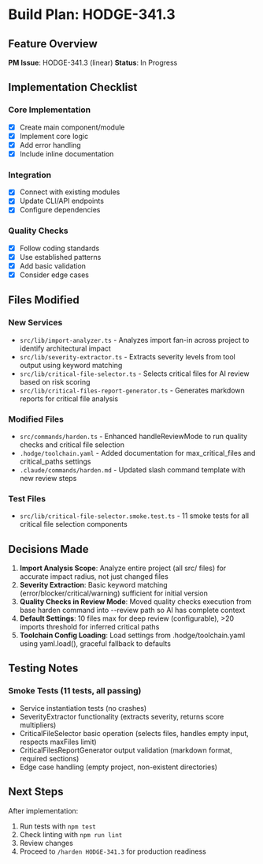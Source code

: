 # Build Plan: HODGE-341.3

## Feature Overview
**PM Issue**: HODGE-341.3 (linear)
**Status**: In Progress

## Implementation Checklist

### Core Implementation
- [x] Create main component/module
- [x] Implement core logic
- [x] Add error handling
- [x] Include inline documentation

### Integration
- [x] Connect with existing modules
- [x] Update CLI/API endpoints
- [x] Configure dependencies

### Quality Checks
- [x] Follow coding standards
- [x] Use established patterns
- [x] Add basic validation
- [x] Consider edge cases

## Files Modified

### New Services
- `src/lib/import-analyzer.ts` - Analyzes import fan-in across project to identify architectural impact
- `src/lib/severity-extractor.ts` - Extracts severity levels from tool output using keyword matching
- `src/lib/critical-file-selector.ts` - Selects critical files for AI review based on risk scoring
- `src/lib/critical-files-report-generator.ts` - Generates markdown reports for critical file analysis

### Modified Files
- `src/commands/harden.ts` - Enhanced handleReviewMode to run quality checks and critical file selection
- `.hodge/toolchain.yaml` - Added documentation for max_critical_files and critical_paths settings
- `.claude/commands/harden.md` - Updated slash command template with new review steps

### Test Files
- `src/lib/critical-file-selector.smoke.test.ts` - 11 smoke tests for all critical file selection components

## Decisions Made

1. **Import Analysis Scope**: Analyze entire project (all src/ files) for accurate impact radius, not just changed files
2. **Severity Extraction**: Basic keyword matching (error/blocker/critical/warning) sufficient for initial version
3. **Quality Checks in Review Mode**: Moved quality checks execution from base harden command into --review path so AI has complete context
4. **Default Settings**: 10 files max for deep review (configurable), >20 imports threshold for inferred critical paths
5. **Toolchain Config Loading**: Load settings from .hodge/toolchain.yaml using yaml.load(), graceful fallback to defaults

## Testing Notes

### Smoke Tests (11 tests, all passing)
- Service instantiation tests (no crashes)
- SeverityExtractor functionality (extracts severity, returns score multipliers)
- CriticalFileSelector basic operation (selects files, handles empty input, respects maxFiles limit)
- CriticalFilesReportGenerator output validation (markdown format, required sections)
- Edge case handling (empty project, non-existent directories)

## Next Steps
After implementation:
1. Run tests with `npm test`
2. Check linting with `npm run lint`
3. Review changes
4. Proceed to `/harden HODGE-341.3` for production readiness
